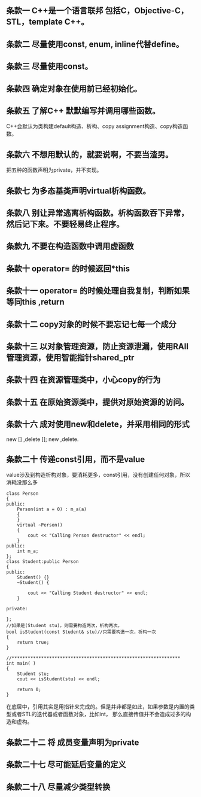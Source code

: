 ## 条款一  C++是一个语言联邦 包括C，Objective-C，STL，template C++。     

   
## 条款二  尽量使用const, enum, inline代替define。    

      
## 条款三  尽量使用const。      

    
## 条款四  确定对象在使用前已经初始化。        

     
## 条款五  了解C++ 默默编写并调用哪些函数。    
C++会默认为类构建default构造、析构、copy assignment构造、copy构造函数。
    
## 条款六  不想用默认的，就要说啊，不要当渣男。

   把五种的函数声明为private，并不实现。
    
## 条款七  为多态基类声明virtual析构函数。

     
       
## 条款八  别让异常逃离析构函数。析构函数吞下异常，然后记下来。不要轻易终止程序。    

     
       
## 条款九  不要在构造函数中调用虚函数     

     
## 条款十  operator= 的时候返回*this      

     
## 条款十一  operator= 的时候处理自我复制，判断如果等同this ,return       

     
## 条款十二  copy对象的时候不要忘记七每一个成分       

     
## 条款十三  以对象管理资源，防止资源泄漏，使用RAII管理资源，使用智能指针shared_ptr       

     
## 条款十四  在资源管理类中，小心copy的行为       

    
## 条款十五  在原始资源类中，提供对原始资源的访问。

     
## 条款十六  成对使用new和delete，并采用相同的形式       
new [] ,delete []; new ,delete.    
     
## 条款二十  传递const引用，而不是value       
value涉及到构造析构对象，要消耗更多，const引用，没有创建任何对象，所以消耗没那么多    
```
class Person
{
public:
    Person(int a = 0) : m_a(a)
    {
    }
    virtual ~Person()
    {
        cout << "Calling Person destructor" << endl;
    }
public:
    int m_a;
};
class Student:public Person
{
public:
    Student() {}
    ~Student() {

        cout << "Calling Student destructor" << endl;
    }

private:

};
//如果是(Student stu)，则需要构造两次，析构两次。
bool isStudent(const Student& stu)//只需要构造一次，析构一次
{
    return true;
}

//***************************************************************
int main( )
{
    Student stu;
    cout << isStudent(stu) << endl;

    return 0;
}
```
在底层中，引用其实是用指针来完成的。但是并非都是如此，如果参数是内置的类型或者STL的迭代器或者函数对象，比如int，
那么直接传值并不会造成过多的构造和虚构。
    
## 条款二十二  将 成员变量声明为private       
      
## 条款二十七  尽可能延后变量的定义        

     
## 条款二十八  尽量减少类型转换       
